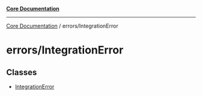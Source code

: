 [**Core Documentation**](../../README.md)

***

[Core Documentation](../../README.md) / errors/IntegrationError

# errors/IntegrationError

## Classes

- [IntegrationError](classes/IntegrationError.md)
